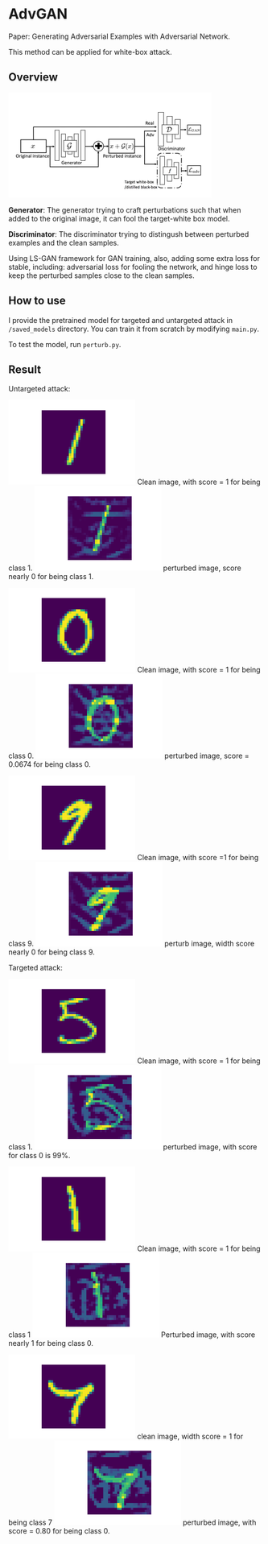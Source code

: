 # AdvGAN

Paper: Generating Adversarial Examples with Adversarial Network.

This method can be applied for white-box attack.

## Overview

![](../Fig/Fig2.png)

**Generator**: The generator trying to craft perturbations such that when added to the original image, it can fool the target-white box model.

**Discriminator**: The discriminator trying to distingush between perturbed examples and the clean samples.

Using LS-GAN framework for GAN training, also, adding some extra loss for stable, including: adversarial loss for fooling the network, and hinge loss to keep the perturbed samples close to the clean samples.

## How to use

I provide the pretrained model for targeted and untargeted attack in ``/saved_models`` directory. You can train it from scratch by modifying ``main.py``.

To test the model, run ``perturb.py``.

## Result

Untargeted attack:

<img src="Fig/1.png" style="width:50%"> Clean image, with score = 1 for being class 1.
<img src="Fig/u_ad_1.png" style="width:50%"> perturbed image, score nearly 0 for being class 1.

<img src="Fig/0.png" style="width:50%"> Clean image, with score = 1 for being class 0.
<img src="Fig/u_ad_0.png" style="width:50%"> perturbed image, score = 0.0674 for being class 0.

<img src="Fig/9.png" style="width:50%"> Clean image, with score =1 for being class 9.
<img src="Fig/u_ad_9.png" style="width:50%"> perturb image, width score nearly 0 for being class 9.

Targeted attack:

<img src="Fig/5.png" style="width:50%"> Clean image, with score = 1 for being class 1.
<img src="Fig/t_ad_5.png" style="width: 50%"> perturbed image, with score for class 0 is 99%.

<img src="Fig/one.png" style="width: 50%"> Clean image, with score = 1 for being class 1
<img src="Fig/t_ad_1.png" style="width:50%"> Perturbed image, with score nearly 1 for being class 0.

<img src="Fig/7.png" style="width:50%"> clean image, width score = 1 for being class 7
<img src="Fig/t_ad_7.png" style="width:50%"> perturbed image, with score = 0.80 for being class 0.